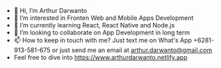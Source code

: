 - 👋 Hi, I’m Arthur Darwanto
- 👀 I’m interested in Fronten Web and Mobile Apps Development
- 🌱 I’m currently learning React, React Native and Node.js
- 💞️ I’m looking to collaborate on App Development in long term
- 📫 How to keep in touch with me? Just text me on What's App +6281-913-581-675 or just send me an email at arthur.darwanto@gmail.com
- Feel free to dive into https://www.arthurdarwanto.netlify.app
<!---
arthur-da-1205/arthur-da-1205 is a ✨ special ✨ repository because its `README.md` (this file) appears on your GitHub profile.
You can click the Preview link to take a look at your changes.
--->
